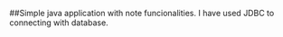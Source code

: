 ##Simple java application with note funcionalities. 
I have used JDBC to connecting with database.

